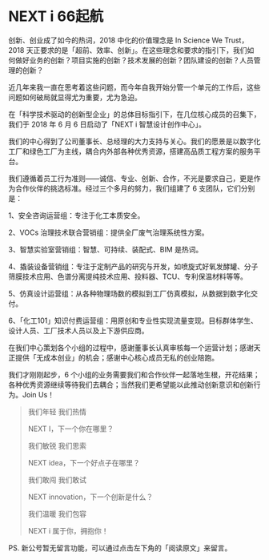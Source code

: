 # NEXT i  66起航

创新、创业成了如今的热词，2018 中化的价值理念是 In Science We Trust，2018 天正要求的是「超前、效率、创新」。在这些理念和要求的指引下，我们如何做好业务的创新？项目实施的创新？技术发展的创新？团队建设的创新？人员管理的创新？

近几年来我一直在思考着这些问题，而今年自我开始分管一个单元的工作后，这些问题如何破局就显得尤为重要，尤为急迫。

在「科学技术驱动的创新型企业」的总体目标指引下，在几位核心成员的召集下，我们于 2018 年 6 月 6 日启动了「NEXT i 智慧设计创作中心」。

我们的中心得到了公司董事长、总经理的大力支持与关心。我们的愿景是以数字化工厂和绿色工厂为主线，耦合内外部各种优秀资源，搭建高品质工程方案的服务平台。

我们遵循着员工行为准则——诚信、专业、创新、合作，不光是要求自己，更是作为合作伙伴的挑选标准。经过三个多月的努力，我们组建了 6 支团队，它们分别是：

1、安全咨询运营组：专注于化工本质安全。

2、VOCs 治理技术联合营销组：提供全厂废气治理系统性方案。

3、智慧实验室营销组：智慧、可持续、装配式、BIM 是热词。

4、撬装设备营销组：专注于定制产品的研究与开发，如喷旋式好氧发酵罐、分子筛膜技术应用、色谱分离提纯技术应用、投料器、TCU、专利保温材料等等。

5、仿真设计运营组：从各种物理场数的模拟到工厂仿真模拟，从数据到数字化交付。

6、「化工101」知识付费运营组：用原创和专业性实现流量变现。目标群体学生、设计人员、工厂技术人员以及上下游供应商。

在我们中心策划各个小组的过程中，感谢董事长认真审核每一个运营计划；感谢天正提供「无成本创业」的机会；感谢中心核心成员无私的创业陪跑。

我们才刚刚起步，6 个小组的业务需要我们和合作伙伴一起落地生根，开花结果；各种优秀资源继续等待我们去耦合；当然我们更希望能以此推动创新意识和创新行为。Join Us！

> 我们年轻  我们热情
> 
> NEXT I，下一个你在哪里？
> 
> 我们敏锐  我们思索
> 
> NEXT idea，下一个好点子在哪里？
> 
> 我们敢闯  我们敢试
> 
> NEXT innovation，下一个创新是什么？
> 
> 我们温暖  我们包容
> 
> NEXT i 属于你，拥抱你！

PS. 新公号暂无留言功能，可以通过点击左下角的「阅读原文」来留言。